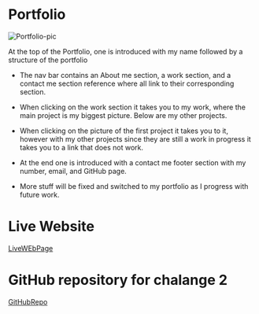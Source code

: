 # Portfolio

![Portfolio-pic](https://user-images.githubusercontent.com/128023854/229429620-85a8b653-6731-4da1-b2dd-f72c99634581.png)

At the top of the Portfolio, one is introduced with my name followed by a structure of the portfolio

* The nav bar contains an About me section, a work section, and a contact me section reference where all link to their corresponding section.

* When clicking on the work section it takes you to my work, where the main project is my biggest picture. Below are my other projects.

* When clicking on the picture of the first project it takes you to it, however with my other projects since they are still a work in progress it takes you to a link that does not work.

* At the end one is introduced with a contact me footer section with my number, email, and GitHub page. 

* More stuff will be fixed and switched to my portfolio as I progress with future work.

# Live Website
[LiveWEbPage](https://rdiego56.github.io/Portfolio/)

# GitHub repository for chalange 2
[GitHubRepo](https://github.com/rdiego56/Portfolio)

